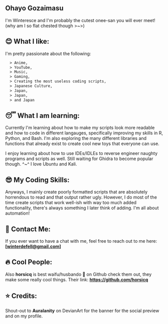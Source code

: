 
<!---
Winteresce/Winteresce is a ✨ special ✨ repository because its `README.md` (this file) appears on your GitHub profile.
You can click the Preview link to take a look at your changes.
--->

Ohayo Gozaimasu
---------------
I'm Winteresce and I'm probably the cutest onee-san you will ever meet!
(why am I so flat chested though >~>)

😊 What I like:
----------------
I'm pretty passionate about the following:

```diff
  > Anime,
  > YouTube,
  > Music,
  > Gaming,
  > Creating the most useless coding scripts,
  > Japanese Culture,
  > Japan,
  > Japan,
  > and Japan
```


😴 What I am learning:
-----------------------

Currently I'm learning about how to make my scripts look more readable and how to code in different langauges, specifically improving my skills in R, Python,
and Bash. I'm also exploring the many different libraries and functions that already exist to create cool new toys that everyone can use.

I enjoy learning about how to use IDEs/IDLEs to reverse engineer naughty programs and scripts as well. 
Still waiting for Ghidra to become popular though. ^~^
I love Ubuntu and Kali.


😎 My Coding Skills:
---------------------

Anyways, I mainly create poorly formatted scripts that are absolutely horrendous to read and that output rather ugly.
However, I do most of the time create scripts that work well-ish with way too much added functionality, there's always something I later think of adding.
I'm all about automation!


📱 Contact Me:
--------------

If you ever want to have a chat with me, feel free to reach out to me here: **[winterdefell@gmail.com]**


🔥 Cool People:
----------------
                                                                                
Also **horsicq** is best waifu/husbando 💖 on Github check them out, they make some really cool things.
Their link: **https://github.com/horsicq**

⭐ Credits:
------------

Shout-out to **Auralanity** on DevianArt for the banner for the social preview and on my profile.
                                                                               
